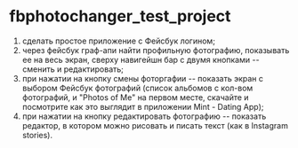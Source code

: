 # fbphotochanger_test_project
1. сделать простое приложение с Фейсбук логином; 
2. через фейсбук граф-апи найти профильную фотографию, 
	показывать ее на весь экран, 
	сверху навигейшн бар с двумя кнопками -- сменить и редактировать; 
3. при нажатии на кнопку смены фоторгафии -- показать экран с выбором Фейсбук фотографий (список альбомов с кол-вом фотографий, и "Photos of Me" на первом месте, скачайте и посмотрите как это выглядит в приложении Mint - Dating App); 
4. при нажатии на кнопку редактировать фотографию -- показать редактор, в котором можно рисовать и писать текст (как в Instagram stories).
